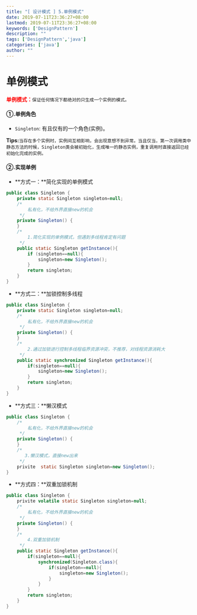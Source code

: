 ```yaml
---
title: "[ 设计模式 ] 5.单例模式"
date: 2019-07-11T23:36:27+08:00
lastmod: 2019-07-11T23:36:27+08:00
keywords: ['DesignPattern']
description: ""
tags: ['DesignPattern','java']
categories: ['java']
author: ""
---
```

# 单例模式
<font style="color:red;">**单例模式：**</font>`保证任何情况下都绝对的只生成一个实例的模式。`
#### ①.单例角色
+ `Singleton`: 有且仅有的一个角色(实例)。

**Tips:**`当存在多个实例时，实例间互相影响，会出现意想不到异常。当且仅当，第一次调用类中静态方法的时候，Singleton类会被初始化，生成唯一的静态实例，重复调用时直接返回已经初始化完成的实例。`
#### ②.实现单例
+ **方式一：**简化实现的单例模式

```java
public class Singleton {
    private static Singleton singleton=null;
    /*
        私有化，不给外界直接new的机会
     */
    private Singleton() {
    }
    /*
        1.简化实现的单例模式，但遇到多线程肯定有问题
     */
    public static Singleton getInstance(){
        if (singleton==null){
            singleton=new Singleton();
        }
        return singleton;
    }
}
```

+ **方式二：**加锁控制多线程

```java
public class Singleton {
    private static Singleton singleton=null;
    /*
        私有化，不给外界直接new的机会
     */
    private Singleton() {
    }
    /*
        2.通过加锁进行控制多线程临界资源冲突，不推荐，对线程资源消耗大
     */
    public static synchronized Singleton getInstance(){
        if(singleton==null){
            singleton=new Singleton();
        }
        return singleton;
    }
}
```
+ **方式三：**懒汉模式

```java
public class Singleton {
    /*
        私有化，不给外界直接new的机会
     */
    private Singleton() {
    }
    /*
       3.懒汉模式，直接new出来
     */
    privite  static Singleton singleton=new Singleton();
}
```
+ **方式四：**双重加锁机制

```java
public class Singleton {
    privite volatile static Singleton singleton=null;
    /*
        私有化，不给外界直接new的机会
     */
    private Singleton() {
    }
    /*
        4.双重加锁机制
     */
    public static Singleton getInstance(){
        if(singleton==null){
            synchronized(Singleton.class){
                if(singleton==null){
                    singleton=new Singleton();
                }
            }
        }
        return singleton;
    }
}
```